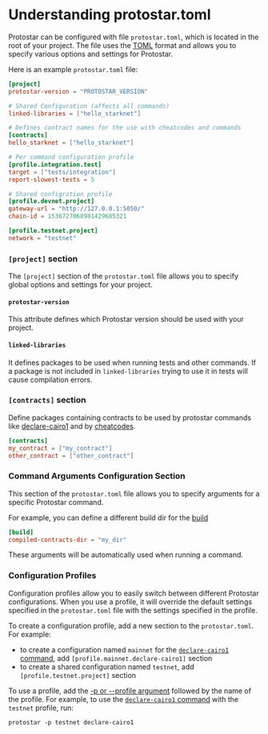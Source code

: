 # Understanding protostar.toml

Protostar can be configured with file `protostar.toml`, which is located in the root of your project. The file uses
the [TOML](https://toml.io/en/) format and allows you to specify various options and settings for Protostar.

Here is an example `protostar.toml` file:

```toml title="protostar.toml example"
[project]
protostar-version = "PROTOSTAR_VERSION"

# Shared Configuration (affects all commands)
linked-libraries = ["hello_starknet"]

# Defines contract names for the use with cheatcodes and commands
[contracts]
hello_starknet = ["hello_starknet"]

# Per command configuration profile
[profile.integration.test]
target = ["tests/integration"]
report-slowest-tests = 5

# Shared configration profile
[profile.devnet.project]
gateway-url = "http://127.0.0.1:5050/"
chain-id = 1536727068981429685321

[profile.testnet.project]
network = "testnet"
```

### `[project]` section

The `[project]` section of the `protostar.toml` file allows you to specify global options and settings for your project.

#### `protostar-version`

This attribute defines which Protostar version should be used with your project.

#### `linked-libraries`

It defines packages to be used when running tests and other commands. If a package is not included in `linked-libraries`
trying to use it in tests will cause compilation errors.

### `[contracts]` section

Define packages containing contracts to be used by protostar commands
like [declare-cairo1](../cli-reference.md#declare-cairo1) and by [cheatcodes](./05-testing/03-cheatcodes.md).

```toml
[contracts]
my_contract = ["my_contract"]
other_contract = ["other_contract"]
```

### Command Arguments Configuration Section

This section of the `protostar.toml` file allows you to specify arguments for a specific
Protostar command.


For example, you can define a different build dir for the [build](../cli-reference.md#build)

```toml title="Configuration File"
[build]
compiled-contracts-dir = "my_dir"
```

These arguments will be automatically used when running a command.

### Configuration Profiles

Configuration profiles allow you to easily switch between different Protostar configurations.
When you use a profile, it will override the default settings specified in the `protostar.toml` file with the settings
specified in the profile.

To create a configuration profile, add a new section to the `protostar.toml`. For example:

- to create a configuration named `mainnet` for the [`declare-cairo1` command](../cli-reference.md#declare-cairo1),
  add `[profile.mainnet.declare-cairo1]` section
- to create a shared configuration named `testnet`, add `[profile.testnet.project]` section

To use a profile, add the [-p or --profile argument](../cli-reference.md#-p---profile-string) followed by the name of
the profile.
For example, to use the [`declare-cairo1` command](../cli-reference.md#declare-cairo1) with the `testnet` profile,
run:

```console
protostar -p testnet declare-cairo1
```